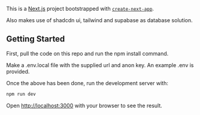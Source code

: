 This is a [Next.js](https://nextjs.org/) project bootstrapped with [`create-next-app`](https://github.com/vercel/next.js/tree/canary/packages/create-next-app).

Also makes use of shadcdn ui, tailwind and supabase as database solution.

## Getting Started

First, pull the code on this repo and run the npm install command.

Make a .env.local file with the supplied url and anon key. An example .env is provided.

Once the above has been done, run the development server with:

```bash
npm run dev
```

Open [http://localhost:3000](http://localhost:3000) with your browser to see the result.

